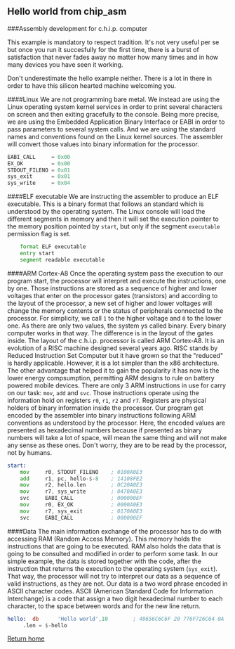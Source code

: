 ## Hello world from chip_asm
###Assembly development for c.h.i.p. computer

This example is mandatory to respect tradition. It's not very useful per se but once you run it succesfully for the first time, there is a burst of satisfaction that never fades away no matter how many times and in how many devices you have seen it working.

Don't underestimate the hello example neither. There is a lot in there in order to have this silicon hearted machine welcoming you.

####Linux
We are not programming bare metal. We instead are using the Linux operating system kernel services in order to print several characters on screen and then exiting gracefully to the console. Being more precise, we are using the Embedded Application Binary Interface or EABI in order to pass parameters to several system calls. And we are using the standard names and conventions found on the Linux kernel sources. The assembler will convert those values into binary information for the processor.
```asm
EABI_CALL     = 0x00
EX_OK         = 0x00
STDOUT_FILENO = 0x01
sys_exit      = 0x01
sys_write     = 0x04
```

####ELF executable
We are instructing the assembler to produce an ELF executable. This is a binary format that follows an standard which is understood by the operating system. The Linux console will load the different segments in memory and then it will set the execution pointer to the memory position pointed by `start`, but only if the segment `executable` permission flag is set.
```asm
    format ELF executable
    entry start
    segment readable executable
```

####ARM Cortex-A8
Once the operating system pass the execution to our program start, the processor will interpret and execute the instructions, one by one. Those instructions are stored as a sequence of higher and lower voltages that enter on the processor gates (transistors) and according to the layout of the processor, a new set of higher and lower voltages will change the memory contents or the status of peripherals connected to the processor.
For simplicity, we call `1` to the higher voltage and `0` to the lower one. As there are only two values, the system ys called binary. Every binary computer works in that way. The difference is in the layout of the gates inside.
The layout of the c.h.i.p. processor is called ARM Cortex-A8. It is an evolution of a RISC machine designed several years ago. RISC stands by Reduced Instruction Set Computer but it have grown so that the "reduced" is hardly applicable. However, it is a lot simpler than the x86 architecture.
The other advantage that helped it to gain the popularity it has now is the lower energy compsumption, permitting ARM designs to rule on battery powered mobile devices.
There are only 3 ARM instructions in use for carry on our task: `mov`, `add` and `svc`. Those instructions operate using the information hold on registers `r0`, `r1`, `r2` and `r7`. Registers are physical holders of binary information inside the processor. Our program get encoded by the assembler into binary instructions following ARM conventions as understood by the processor. Here, the encoded values are presented as hexadecimal numbers because if presented as binary numbers will take a lot of space, will mean the same thing and will not make any sense as these ones. Don't worry, they are to be read by the processor, not by humans.
```asm
start:
    mov     r0, STDOUT_FILENO    ; 0100A0E3
    add     r1, pc, hello-$-8    ; 14108FE2
    mov     r2, hello.len        ; 0C20A0E3
    mov     r7, sys_write        ; 0470A0E3
    svc     EABI_CALL            ; 000000EF
    mov     r0, EX_OK            ; 0000A0E3
    mov     r7, sys_exit         ; 0170A0E3
    svc     EABI_CALL            ; 000000EF
```
####Data
The main information exchange of the processor has to do with accessing RAM (Random Access Memory). This memory holds the instructions that are going to be executed. RAM also holds the data that is going to be consulted and modified in order to perform some task.
In our simple example, the data is stored together with the code, after the instruction that returns the execution to the operating system (`sys_exit`). That way, the processor will not try to interpret our data as a sequence of valid instructions, as they are not.
Our data is a two word phrase encoded in ASCII character codes. ASCII (American Standard Code for Information Interchange) is a code that assign a two digit hexadecimal number to each character, to the space between words and for the new line return.
```asm
hello:  db      'Hello world',10        ; 48656C6C6F 20 776F726C64 0A
     .len = $-hello
```

[Return home](https://github.com/pelaillo/chip_asm)
